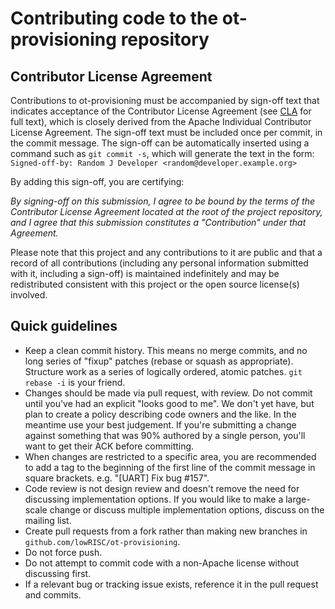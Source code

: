 # Contributing code to the ot-provisioning repository

## Contributor License Agreement

Contributions to ot-provisioning must be accompanied by sign-off text that indicates
acceptance of the Contributor License Agreement (see [CLA](CLA) for full
text), which is closely derived from the Apache Individual Contributor License
Agreement. The sign-off text must be included once per commit, in the commit
message. The sign-off can be automatically inserted using a command such as
`git commit -s`, which will generate the text in the form:
`Signed-off-by: Random J Developer <random@developer.example.org>`

By adding this sign-off, you are certifying:

_By signing-off on this submission, I agree to be bound by the terms of the
Contributor License Agreement located at the root of the project repository,
and I agree that this submission constitutes a "Contribution" under that
Agreement._

Please note that this project and any contributions to it are public and that
a record of all contributions (including any personal information submitted
with it, including a sign-off) is maintained indefinitely and may be
redistributed consistent with this project or the open source license(s)
involved.

## Quick guidelines

* Keep a clean commit history. This means no merge commits, and no long series
  of "fixup" patches (rebase or squash as appropriate). Structure work as a
  series of logically ordered, atomic patches. `git rebase -i` is your friend.
* Changes should be made via pull request, with review. Do not commit until
  you've had an explicit "looks good to me". We don't yet have, but plan to
  create a policy describing code owners and the like. In the meantime use your
  best judgement. If you're submitting a change against something that was 90%
  authored by a single person, you'll want to get their ACK before committing.
* When changes are restricted to a specific area, you are recommended to add a
  tag to the beginning of the first line of the commit message in square
  brackets. e.g. "[UART] Fix bug #157".
* Code review is not design review and doesn't remove the need for discussing
  implementation options. If you would like to make a large-scale change or
  discuss multiple implementation options, discuss on the mailing list.
* Create pull requests from a fork rather than making new branches in
  `github.com/lowRISC/ot-provisioning`.
* Do not force push.
* Do not attempt to commit code with a non-Apache license without discussing
  first.
* If a relevant bug or tracking issue exists, reference it in the pull request
  and commits.
